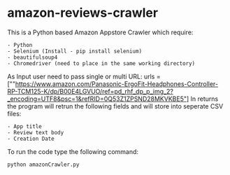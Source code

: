 # amazon-reviews-crawler

This is a Python based Amazon Appstore Crawler which require:

    - Python
    - Selenium (Install - pip install selenium)
    - beautifulsoup4
    - Chromedriver (need to place in the same working directory)

As Input user need to pass single or multi URL: urls = [""https://www.amazon.com/Panasonic-ErgoFit-Headphones-Controller-RP-TCM125-K/dp/B00E4LGVUO/ref=pd_rhf_dp_p_img_2?_encoding=UTF8&psc=1&refRID=0Q53Z1ZPSND28MKVKBE5"] In returns the program will retrun the following fields and will store into seperate CSV files:

    - App title
    - Review text body
    - Creation Date
    
To run the code type the following command:

    python amazonCrawler.py
